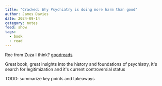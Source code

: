 ```yaml
---
title: "Cracked: Why Psychiatry is doing more harm than good"
author: James Davies
date: 2024-09-14
category: notes
feed: show
tags:
  - book
  - read
---
```

Rec from Zuza I think?
[goodreads](https://www.goodreads.com/book/show/17852736-cracked)

Great book, great insights into the history and foundations of psychiatry, it's search for legitimization and it's current controversial status

TODO: summarize key points and takeaways